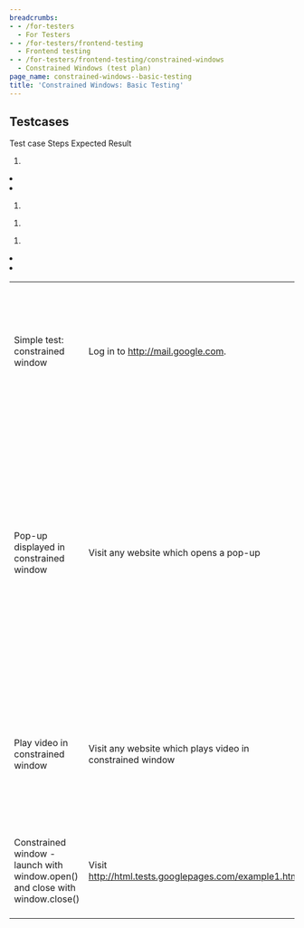 ```yaml
---
breadcrumbs:
- - /for-testers
  - For Testers
- - /for-testers/frontend-testing
  - Frontend testing
- - /for-testers/frontend-testing/constrained-windows
  - Constrained Windows (test plan)
page_name: constrained-windows--basic-testing
title: 'Constrained Windows: Basic Testing'
---
```


## Testcases

<table>
<tr>
Test case Steps Expected Result </tr>
<tr>
<td>Simple test: constrained window</td>

1.  <td>Log in to <a
            href="http://mail.google.com">http://mail.google.com</a>.</td>
2.  <td>Google Talk in Gmail will load on left side. Click on any
            contact to open a chat window </td>
3.  <td>Pop-out the chat window.</td>

<td>Chat window will open as a constrained window on the left side of the page ; title bar : default icon and title "name - chat - Google Chrome"</td>
</tr>
<tr>
<td>Pop-up displayed in constrained window</td>

1.  <td>Visit any website which opens a pop-up</td>

<td>If your settings are checked for : Options&gt; Under the hood&gt; Web Content : Notify me when a pop-up is blocked then blocked pop-up will be notified at bottom right side of the page with title bar : "Blocked pop-up"</td>
<td>On clicking blocked pop-up, title bar will change to "default icon and title - Google Chrome". If no title then "default icon and Google Chrome"</td>
</tr>
<tr>
<td>Play video in constrained window</td>

1.  <td>Visit any website which plays video in constrained window</td>

<td>A constrained window will launch for the video link ; title bar : "default icon and title - google chrome"</td>
</tr>
<tr>
<td>Constrained window - launch with window.open() and close with window.close()</td>

1.  <td>Visit <a
            href="http://html.tests.googlepages.com/example1.html">http://html.tests.googlepages.com/example1.html</a>
            </td>
2.  <td>Click <b>Open window</b>.</td>
3.  <td>Click <b>Close window</b>. </td>

<td>After Step 2: A constrained window with height=200px and width=300px will be launched.</td>
<td> 	After Step 3: The constrained window will be closed.</td>
</tr>
</table>